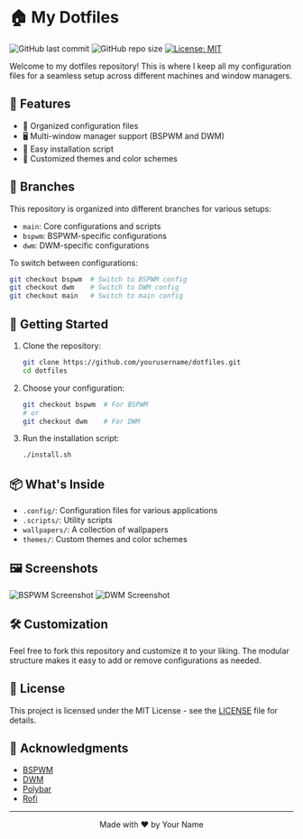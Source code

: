 # 🏠 My Dotfiles

![GitHub last commit](https://img.shields.io/github/last-commit/yourusername/dotfiles)
![GitHub repo size](https://img.shields.io/github/repo-size/yourusername/dotfiles)
[![License: MIT](https://img.shields.io/badge/License-MIT-yellow.svg)](https://opensource.org/licenses/MIT)

Welcome to my dotfiles repository! This is where I keep all my configuration files for a seamless setup across different machines and window managers.

## 🌟 Features

- 📂 Organized configuration files
- 🖥️ Multi-window manager support (BSPWM and DWM)
- 🔧 Easy installation script
- 🎨 Customized themes and color schemes

## 🌿 Branches

This repository is organized into different branches for various setups:

- `main`: Core configurations and scripts
- `bspwm`: BSPWM-specific configurations
- `dwm`: DWM-specific configurations

To switch between configurations:

```bash
git checkout bspwm  # Switch to BSPWM config
git checkout dwm    # Switch to DWM config
git checkout main   # Switch to main config
```

## 🚀 Getting Started

1. Clone the repository:
   ```bash
   git clone https://github.com/yourusername/dotfiles.git
   cd dotfiles
   ```

2. Choose your configuration:
   ```bash
   git checkout bspwm  # For BSPWM
   # or
   git checkout dwm    # For DWM
   ```

3. Run the installation script:
   ```bash
   ./install.sh
   ```

## 📦 What's Inside

- `.config/`: Configuration files for various applications
- `.scripts/`: Utility scripts
- `wallpapers/`: A collection of wallpapers
- `themes/`: Custom themes and color schemes

## 🖼️ Screenshots

![BSPWM Screenshot](https://link-to-your-bspwm-screenshot.png)
![DWM Screenshot](https://link-to-your-dwm-screenshot.png)

## 🛠️ Customization

Feel free to fork this repository and customize it to your liking. The modular structure makes it easy to add or remove configurations as needed.

## 📜 License

This project is licensed under the MIT License - see the [LICENSE](LICENSE) file for details.

## 🙏 Acknowledgments

- [BSPWM](https://github.com/baskerville/bspwm)
- [DWM](https://dwm.suckless.org/)
- [Polybar](https://github.com/polybar/polybar)
- [Rofi](https://github.com/davatorium/rofi)

---

<p align="center">
  Made with ❤️ by Your Name
</p>
